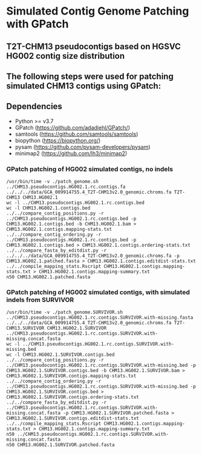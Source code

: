 # Simulated Contig Genome Patching with GPatch
## T2T-CHM13 pseudocontigs based on HGSVC HG002 contig size distribution
## The following steps were used for patching simulated CHM13 contigs using GPatch:

## Dependencies
* Python >= v3.7
* GPatch (https://github.com/adadiehl/GPatch/)
* samtools (https://github.com/samtools/samtools)
* biopython (https://biopython.org/)
* pysam (https://github.com/pysam-developers/pysam)
* minimap2 (https://github.com/lh3/minimap2)

### GPatch patching of HG002 simulated contigs, no indels
```
/usr/bin/time -v ./patch_genome.sh ../CHM13.pseudocontigs.HG002.1.rc.contigs.fa ../../../data/GCA_009914755.4_T2T-CHM13v2.0_genomic.chroms.fa T2T-CHM13 CHM13.HG002.1
wc -l ../CHM13.pseudocontigs.HG002.1.rc.contigs.bed
wc -l CHM13.HG002.1.contigs.bed
../../compare_contig_positions.py -r ../CHM13.pseudocontigs.HG002.1.rc.contigs.bed -p CHM13.HG002.1.contigs.bed -b CHM13.HG002.1.bam > CHM13.HG002.1.contigs.mapping-stats.txt
../../compare_contig_ordering.py -r ../CHM13.pseudocontigs.HG002.1.rc.contigs.bed -p CHM13.HG002.1.contigs.bed > CHM13.HG002.1.contigs.ordering-stats.txt
../../compare_fasta_by_editdist.py -r ../../../data/GCA_009914755.4_T2T-CHM13v2.0_genomic.chroms.fa -p CHM13.HG002.1.patched.fasta > CHM13.HG002.1.contigs.editdist-stats.txt
../../compile_mapping_stats.Rscript CHM13.HG002.1.contigs.mapping-stats.txt > CHM13.HG002.1.contigs.mapping-summary.txt
n50 CHM13.HG002.1.patched.fasta 
```

### GPatch patching of HG002 simulated contigs, with simulated indels from SURVIVOR
```
/usr/bin/time -v ./patch_genome.SURVIVOR.sh ../CHM13.pseudocontigs.HG002.1.rc.contigs.SURVIVOR.with-missing.fasta ../../../data/GCA_009914755.4_T2T-CHM13v2.0_genomic.chroms.fa T2T-CHM13.SURVIVOR CHM13.HG002.1.SURVIVOR ../CHM13.pseudocontigs.HG002.1.rc.contigs.SURVIVOR.with-missing.concat.fasta
wc -l ../CHM13.pseudocontigs.HG002.1.rc.contigs.SURVIVOR.with-missing.bed
wc -l CHM13.HG002.1.SURVIVOR.contigs.bed
../../compare_contig_positions.py -r ../CHM13.pseudocontigs.HG002.1.rc.contigs.SURVIVOR.with-missing.bed -p CHM13.HG002.1.SURVIVOR.contigs.bed -b CHM13.HG002.1.SURVIVOR.bam > CHM13.HG002.1.SURVIVOR.contigs.mapping-stats.txt
../../compare_contig_ordering.py -r ../CHM13.pseudocontigs.HG002.1.rc.contigs.SURVIVOR.with-missing.bed -p CHM13.HG002.1.SURVIVOR.contigs.bed > CHM13.HG002.1.SURVIVOR.contigs.ordering-stats.txt
../../compare_fasta_by_editdist.py -r ../CHM13.pseudocontigs.HG002.1.rc.contigs.SURVIVOR.with-missing.concat.fasta -p CHM13.HG002.1.SURVIVOR.patched.fasta > CHM13.HG002.1.SURVIVOR.contigs.editdist-stats.txt
../../compile_mapping_stats.Rscript CHM13.HG002.1.contigs.mapping-stats.txt > CHM13.HG002.1.contigs.mapping-summary.txt
n50 ../CHM13.pseudocontigs.HG002.1.rc.contigs.SURVIVOR.with-missing.concat.fasta 
n50 CHM13.HG002.1.SURVIVOR.patched.fasta
```

